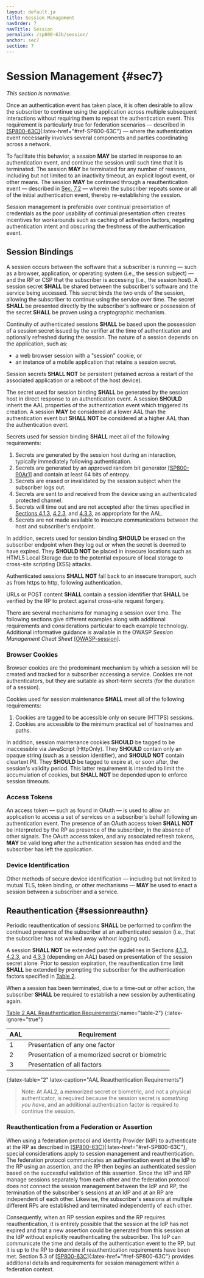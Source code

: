 ```yaml
---
layout: default.ja
title: Session Management
navOrder: 7
navTitle: Session
permalink: /sp800-63b/session/
anchor: sec7
section: 7
---
```


# Session Management {#sec7}

_This section is normative._

Once an authentication event has taken place, it is often desirable to allow the subscriber to continue using the application across multiple subsequent interactions without requiring them to repeat the authentication event. This requirement is particularly true for federation scenarios — described in [[SP800-63C]](../_sp800-63c/sec1_purpose.md#purpose){:latex-href="#ref-SP800-63C"} — where the authentication event necessarily involves several components and parties coordinating across a network.

To facilitate this behavior, a *session* **MAY** be started in response to an authentication event, and continue the session until such time that it is terminated. The session **MAY** be terminated for any number of reasons, including but not limited to an inactivity timeout, an explicit logout event, or other means. The session **MAY** be continued through a reauthentication event — described in [Sec. 7.2](sec7_session.md#sessionreauthn) — wherein the subscriber repeats some or all of the initial authentication event, thereby re-establishing the session.

Session management is preferable over continual presentation of credentials as the poor usability of continual presentation often creates incentives for workarounds such as caching of activation factors, negating authentication intent and obscuring the freshness of the authentication event.

## Session Bindings

A session occurs between the software that a subscriber is running &mdash; such as a browser, application, or operating system (i.e., the session subject) &mdash; and the RP or CSP that the subscriber is accessing (i.e., the session host). A session secret **SHALL** be shared between the subscriber's software and the service being accessed. This secret binds the two ends of the session, allowing the subscriber to continue using the service over time. The secret **SHALL** be presented directly by the subscriber's software or possession of the secret **SHALL** be proven using a cryptographic mechanism.

Continuity of authenticated sessions **SHALL** be based upon the possession of a session secret issued by the verifier at the time of authentication and optionally refreshed during the session. The nature of a session depends on the application, such as:

* a web browser session with a "session" cookie, or
* an instance of a mobile application that retains a session secret.

Session secrets **SHALL NOT** be persistent (retained across a restart of the associated application or a reboot of the host device).

The secret used for session binding **SHALL** be generated by the session host in direct response to an authentication event. A session **SHOULD** inherit the AAL properties of the authentication event which triggered its creation. A session **MAY** be considered at a lower AAL than the authentication event but **SHALL NOT** be considered at a higher AAL than the authentication event.

Secrets used for session binding **SHALL** meet all of the following requirements:

1. Secrets are generated by the session host during an interaction, typically immediately following authentication.
2. Secrets are generated by an approved random bit generator [[SP800-90Ar1]](references.md#ref-SP800-90Ar1) and contain at least 64 bits of entropy.
3. Secrets are erased or invalidated by the session subject when the subscriber logs out.
4. Secrets are sent to and received from the device using an authenticated protected channel.
5. Secrets will time out and are not accepted after the times specified in [Sections 4.1.3](sec4_aal.md#aal1reauth), [4.2.3](sec4_aal.md#aal2reauth), and [4.3.3](sec4_aal.md#aal3reauth), as appropriate for the AAL.
6. Secrets are not made available to insecure communications between the host and subscriber's endpoint.

In addition, secrets used for session binding **SHOULD** be erased on the subscriber endpoint when they log out or when the secret is deemed to have expired. They **SHOULD NOT** be placed in insecure locations such as HTML5 Local Storage due to the potential exposure of local storage to cross-site scripting (XSS) attacks.

Authenticated sessions **SHALL NOT** fall back to an insecure transport, such as from https to http, following authentication.

URLs or POST content **SHALL** contain a session identifier that **SHALL** be verified by the RP to protect against cross-site request forgery.

There are several mechanisms for managing a session over time. The following sections give different examples along with additional requirements and considerations particular to each example technology. Additional informative guidance is available in the OWASP *Session Management Cheat Sheet* [[OWASP-session]](references.md#ref-OWASP-session).

### Browser Cookies

Browser cookies are the predominant mechanism by which a session will be created and tracked for a subscriber accessing a service. Cookies are not authenticators, but they are suitable as short-term secrets (for the duration of a session).

Cookies used for session maintenance **SHALL** meet all of the following requirements:

1. Cookies are tagged to be accessible only on secure (HTTPS) sessions.
2. Cookies are accessible to the minimum practical set of hostnames and paths.

In addition, session maintenance cookies **SHOULD** be tagged to be inaccessible via JavaScript (HttpOnly). They **SHOULD** contain only an opaque string (such as a session identifier), and **SHOULD NOT** contain cleartext PII. They **SHOULD** be tagged to expire at, or soon after, the session's validity period. This latter requirement is intended to limit the accumulation of cookies, but **SHALL NOT** be depended upon to enforce session timeouts.

### Access Tokens

An access token — such as found in OAuth — is used to allow an application to access a set of services on a subscriber's behalf following an authentication event. The presence of an OAuth access token **SHALL NOT** be interpreted by the RP as presence of the subscriber, in the absence of other signals. The OAuth access token, and any associated refresh tokens, **MAY** be valid long after the authentication session has ended and the subscriber has left the application.

### Device Identification

Other methods of secure device identification &mdash; including but not limited to mutual TLS, token binding, or other mechanisms &mdash; **MAY** be used to enact a session between a subscriber and a service.

## Reauthentication {#sessionreauthn}

Periodic reauthentication of sessions **SHALL** be performed to confirm the continued presence of the subscriber at an authenticated session (i.e., that the subscriber has not walked away without logging out).

A session **SHALL NOT** be extended past the guidelines in Sections [4.1.3](sec4_aal.md#aal1reauth), [4.2.3](sec4_aal.md#aal2reauth), and [4.3.3](sec4_aal.md#aal3reauth) (depending on AAL) based on presentation of the session secret alone. Prior to session expiration, the reauthentication time limit **SHALL** be extended by prompting the subscriber for the authentication factors specified in [Table 2](sec7_session.md#table-2).

When a session has been terminated, due to a time-out or other action, the subscriber **SHALL** be required to establish a new session by authenticating again.

[Table 2 AAL Reauthentication Requirements](sec7_session.md#table-2){:name="table-2"}
{:latex-ignore="true"}

|AAL|Requirement|
|----|----|
|1|Presentation of any one factor|
|2|Presentation of a memorized secret or biometric|
|3|Presentation of all factors|
{:latex-table="2" latex-caption="AAL Reauthentication Requirements"}

>Note: At AAL2, a memorized secret or biometric, and not a physical authenticator, is required because the session secret is *something you have*, and an additional authentication factor is required to continue the session.

### Reauthentication from a Federation or Assertion

When using a federation protocol and Identity Provider (IdP) to authenticate at the RP as described in [[SP800-63C]](../_sp800-63c/sec1_purpose.md#purpose){:latex-href="#ref-SP800-63C"}, special considerations apply to session management and reauthentication. The federation protocol communicates an authentication event at the IdP to the RP using an assertion, and the RP then begins an authenticated session based on the successful validation of this assertion. Since the IdP and RP manage sessions separately from each other and the federation protocol does not connect the session management between the IdP and RP, the termination of the subscriber's sessions at an IdP and at an RP are independent of each other. Likewise, the subscriber's sessions at multiple different RPs are established and terminated independently of each other. 

Consequently, when an RP session expires and the RP requires reauthentication, it is entirely possible that the session at the IdP has not expired and that a new assertion could be generated from this session at the IdP without explicitly reauthenticating the subscriber. The IdP can communicate the time and details of the authentication event to the RP, but it is up to the RP to determine if reauthentication requirements have been met. Section 5.3 of [[SP800-63C]](../_sp800-63c/sec5_federation.md#federation-session){:latex-href="#ref-SP800-63C"} provides additional details and requirements for session management within a federation context.
